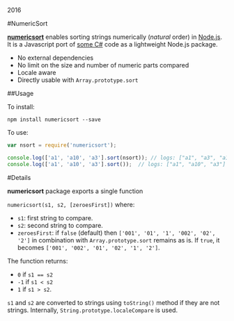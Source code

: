 2016

#NumericSort

<!--- tags: javascript nodejs -->

[**numericsort**](https://www.npmjs.com/package/numericsort) enables sorting strings numerically (*natural* order) in [Node.js](https://nodejs.org/). It is a Javascript port of [some C#](r/msnet-numeric-sort.md) code as a lightweight Node.js package.

* No external dependencies
* No limit on the size and number of numeric parts compared
* Locale aware
* Directly usable with `Array.prototype.sort`

##Usage

To install:

```
npm install numericsort --save
```

To use:

```javascript
var nsort = require('numericsort');

console.log(['a1', 'a10', 'a3'].sort(nsort)); // logs: ["a1", "a3", "a10"] 
console.log(['a1', 'a10', 'a3'].sort());  // logs: ["a1", "a10", "a3"] 
```

#Details

**numericsort** package exports a single function

`numericsort(s1, s2, [zeroesFirst])` where:

* `s1`: first string to compare.
* `s2`: second string to compare.
* `zeroesFirst`: if `false` (default) then `['001', '01', '1', '002', '02', '2']` in combination with `Array.prototype.sort` remains as is. If `true`, it becomes `['001', '002', '01', '02', '1', '2']`.

The function returns:

* `0` if `s1 == s2`
* `-1` if `s1 < s2`
* `1` if `s1 > s2`. 

`s1` and `s2` are converted to strings using `toString()` method if they are not strings. Internally, `String.prototype.localeCompare` is used.




